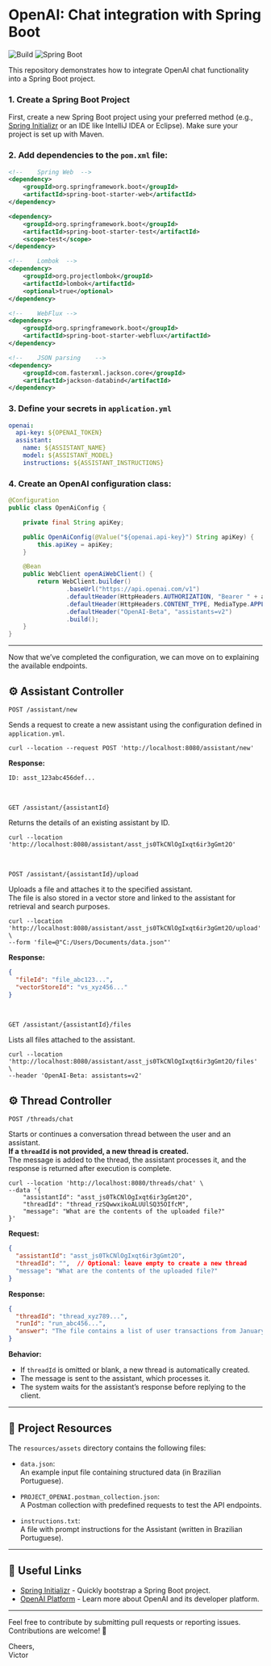 # OpenAI: Chat integration with Spring Boot

![Build](https://img.shields.io/badge/build-passing-brightgreen)
![Spring Boot](https://img.shields.io/badge/Spring%20Boot-3.4.5-blue)

This repository demonstrates how to integrate OpenAI chat functionality into a Spring Boot project.

### 1. Create a Spring Boot Project

First, create a new Spring Boot project using your preferred method (e.g., [Spring Initializr](https://start.spring.io/) or an IDE like IntelliJ IDEA or Eclipse). Make sure your project is set up with Maven.

### 2. Add dependencies to the `pom.xml` file:

```xml
<!--	Spring Web	-->
<dependency>
    <groupId>org.springframework.boot</groupId>
    <artifactId>spring-boot-starter-web</artifactId>
</dependency>

<dependency>
    <groupId>org.springframework.boot</groupId>
    <artifactId>spring-boot-starter-test</artifactId>
    <scope>test</scope>
</dependency>

<!--	Lombok	-->
<dependency>
    <groupId>org.projectlombok</groupId>
    <artifactId>lombok</artifactId>
    <optional>true</optional>
</dependency>

<!--	WebFlux	-->
<dependency>
    <groupId>org.springframework.boot</groupId>
    <artifactId>spring-boot-starter-webflux</artifactId>
</dependency>

<!--	JSON parsing	-->
<dependency>
    <groupId>com.fasterxml.jackson.core</groupId>
    <artifactId>jackson-databind</artifactId>
</dependency>
```

### 3. Define your secrets in `application.yml`

```yaml
openai:
  api-key: ${OPENAI_TOKEN}
  assistant:
    name: ${ASSISTANT_NAME}
    model: ${ASSISTANT_MODEL}
    instructions: ${ASSISTANT_INSTRUCTIONS}
```

### 4. Create an OpenAI configuration class:

```java
@Configuration
public class OpenAiConfig {

    private final String apiKey;

    public OpenAiConfig(@Value("${openai.api-key}") String apiKey) {
        this.apiKey = apiKey;
    }

    @Bean
    public WebClient openAiWebClient() {
        return WebClient.builder()
                .baseUrl("https://api.openai.com/v1")
                .defaultHeader(HttpHeaders.AUTHORIZATION, "Bearer " + apiKey)
                .defaultHeader(HttpHeaders.CONTENT_TYPE, MediaType.APPLICATION_JSON_VALUE)
                .defaultHeader("OpenAI-Beta", "assistants=v2")
                .build();
    }
}
```

<hr>

Now that we’ve completed the configuration, we can move on to explaining the available endpoints.

## ⚙️ Assistant Controller

`POST /assistant/new`

Sends a request to create a new assistant using the configuration defined in `application.yml`.
```curl
curl --location --request POST 'http://localhost:8080/assistant/new'
```

**Response:**
```text
ID: asst_123abc456def...
```

<br>

`GET /assistant/{assistantId}`

Returns the details of an existing assistant by ID.
```curl
curl --location 'http://localhost:8080/assistant/asst_js0TkCNlOgIxqt6ir3gGmt2O'
```

<br>

`POST /assistant/{assistantId}/upload`

Uploads a file and attaches it to the specified assistant.<br>
The file is also stored in a vector store and linked to the assistant for retrieval and search purposes.
```curl
curl --location 'http://localhost:8080/assistant/asst_js0TkCNlOgIxqt6ir3gGmt2O/upload' \
--form 'file=@"C:/Users/Documents/data.json"'
```

**Response:**
```json
{
  "fileId": "file_abc123...",
  "vectorStoreId": "vs_xyz456..."
}
```

<br>

`GET /assistant/{assistantId}/files`

Lists all files attached to the assistant.
```curl
curl --location 'http://localhost:8080/assistant/asst_js0TkCNlOgIxqt6ir3gGmt2O/files' \
--header 'OpenAI-Beta: assistants=v2'
```

## ⚙️ Thread Controller

`POST /threads/chat`

Starts or continues a conversation thread between the user and an assistant.<br>
**If a `threadId` is not provided, a new thread is created.**<br>
The message is added to the thread, the assistant processes it, and the response is returned after execution is complete.
```curl
curl --location 'http://localhost:8080/threads/chat' \
--data '{
    "assistantId": "asst_js0TkCNlOgIxqt6ir3gGmt2O",
    "threadId": "thread_rzSQwwxikoALUUlSQ35OIfcM",
    "message": "What are the contents of the uploaded file?"
}'
```

**Request:**
```json
{
  "assistantId": "asst_js0TkCNlOgIxqt6ir3gGmt2O",
  "threadId": "",  // Optional: leave empty to create a new thread
  "message": "What are the contents of the uploaded file?"
}
```

**Response:**
```json
{
  "threadId": "thread_xyz789...",
  "runId": "run_abc456...",
  "answer": "The file contains a list of user transactions from January 2024..."
}
```

**Behavior:**
- If `threadId` is omitted or blank, a new thread is automatically created.
- The message is sent to the assistant, which processes it.
- The system waits for the assistant’s response before replying to the client.

<hr>

## 📁 Project Resources
The `resources/assets` directory contains the following files:

- `data.json`:<br>
An example input file containing structured data (in Brazilian Portuguese).

- `PROJECT_OPENAI.postman_collection.json`:<br>
A Postman collection with predefined requests to test the API endpoints.

- `instructions.txt`:<br>
A file with prompt instructions for the Assistant (written in Brazilian Portuguese).

---

## 🔗 Useful Links

- [Spring Initializr](https://start.spring.io/) - Quickly bootstrap a Spring Boot project.
- [OpenAI Platform](https://platform.openai.com/docs/overview) - Learn more about OpenAI and its developer platform.

---

Feel free to contribute by submitting pull requests or reporting issues.  
Contributions are welcome! 🚀

Cheers,  
Victor